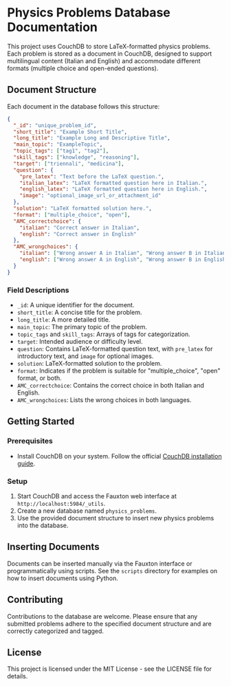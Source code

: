 
# Physics Problems Database Documentation

This project uses CouchDB to store LaTeX-formatted physics problems. Each problem is stored as a document in CouchDB, designed to support multilingual content (Italian and English) and accommodate different formats (multiple choice and open-ended questions).

## Document Structure

Each document in the database follows this structure:

```json
{
  "_id": "unique_problem_id",
  "short_title": "Example Short Title",
  "long_title": "Example Long and Descriptive Title",
  "main_topic": "ExampleTopic",
  "topic_tags": ["tag1", "tag2"],
  "skill_tags": ["knowledge", "reasoning"],
  "target": ["triennali", "medicina"],
  "question": {
    "pre_latex": "Text before the LaTeX question.",
    "italian_latex": "LaTeX formatted question here in Italian.",
    "english_latex": "LaTeX formatted question here in English.",
    "image": "optional_image_url_or_attachment_id"
  },
  "solution": "LaTeX formatted solution here.",
  "format": ["multiple_choice", "open"],
  "AMC_correctchoice": {
    "italian": "Correct answer in Italian",
    "english": "Correct answer in English"
  },
  "AMC_wrongchoices": {
    "italian": ["Wrong answer A in Italian", "Wrong answer B in Italian", "Wrong answer C in Italian"],
    "english": ["Wrong answer A in English", "Wrong answer B in English", "Wrong answer C in English"]
  }
}
```

### Field Descriptions

- `_id`: A unique identifier for the document.
- `short_title`: A concise title for the problem.
- `long_title`: A more detailed title.
- `main_topic`: The primary topic of the problem.
- `topic_tags` and `skill_tags`: Arrays of tags for categorization.
- `target`: Intended audience or difficulty level.
- `question`: Contains LaTeX-formatted question text, with `pre_latex` for introductory text, and `image` for optional images.
- `solution`: LaTeX-formatted solution to the problem.
- `format`: Indicates if the problem is suitable for "multiple_choice", "open" format, or both.
- `AMC_correctchoice`: Contains the correct choice in both Italian and English.
- `AMC_wrongchoices`: Lists the wrong choices in both languages.

## Getting Started

### Prerequisites

- Install CouchDB on your system. Follow the official [CouchDB installation guide](https://docs.couchdb.org/en/stable/install/index.html).

### Setup

1. Start CouchDB and access the Fauxton web interface at `http://localhost:5984/_utils`.
2. Create a new database named `physics_problems`.
3. Use the provided document structure to insert new physics problems into the database.

## Inserting Documents

Documents can be inserted manually via the Fauxton interface or programmatically using scripts. See the `scripts` directory for examples on how to insert documents using Python.

## Contributing

Contributions to the database are welcome. Please ensure that any submitted problems adhere to the specified document structure and are correctly categorized and tagged.

## License

This project is licensed under the MIT License - see the LICENSE file for details.
